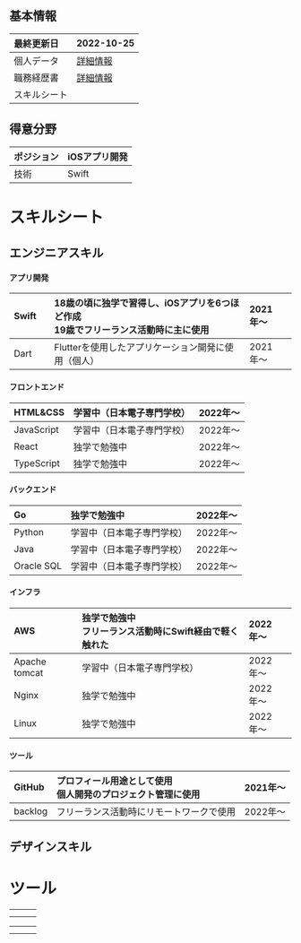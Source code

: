 ## 基本情報
| 最終更新日 | 2022-10-25 |
| :- | :- |
| 個人データ | [詳細情報](fuiadh) |
| 職務経歴書 | [詳細情報](fuiadh) |
| スキルシート |  |

## 得意分野
| ポジション | iOSアプリ開発 |
| :- | :- |
| 技術　| Swift　|

# スキルシート
<!--
年数は開発実績が少ないから少しでもアピールポイントと信憑性を高めるために書いた
開発実績が増えて来れば年数は必要ないから、職務履歴書を参考にしたような形も検討できる
（検討したい理由：線の幅が邪魔？）
-->

## エンジニアスキル
#### アプリ開発
| Swift　| 18歳の頃に独学で習得し、iOSアプリを6つほど作成<br>19歳でフリーランス活動時に主に使用　| 2021年〜 |
| :- | :- | :- |
| Dart | Flutterを使用したアプリケーション開発に使用（個人） | 2021年〜 |
  
#### フロントエンド
| HTML&CSS | 学習中（日本電子専門学校） | 2022年〜 |
| :- | :- | :- |
| JavaScript | 学習中（日本電子専門学校） | 2022年〜 |
| React | 独学で勉強中 | 2022年〜 |
| TypeScript | 独学で勉強中 | 2022年〜 |
  
#### バックエンド
| Go | 独学で勉強中 | 2022年〜 |
| :- | :- | :- |
| Python | 学習中（日本電子専門学校） | 2022年〜 |
| Java | 学習中（日本電子専門学校） | 2022年〜 |
| Oracle SQL | 学習中（日本電子専門学校） | 2022年〜 |

#### インフラ
| AWS | 独学で勉強中<br>フリーランス活動時にSwift経由で軽く触れた | 2022年〜 |
| :- | :- | :- |
| Apache tomcat | 学習中（日本電子専門学校） | 2022年〜 |
| Nginx | 独学で勉強中 | 2022年〜 |
| Linux | 独学で勉強中 | 2022年〜 |

#### ツール
| GitHub | プロフィール用途として使用<br>個人開発のプロジェクト管理に使用 | 2021年〜 |
| :- | :- | :- |
| backlog | フリーランス活動時にリモートワークで使用 | 2022年〜 |

## デザインスキル
# ツール
|  |  |  |
| :- | :- | :- |
|  |  |  |
|  |  |  |


|  |  |  |
| :- | :- | :- |
|  |  |  |
|  |  |  |
